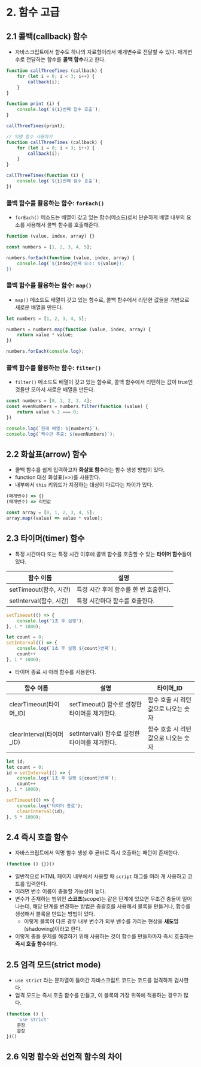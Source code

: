 # 2. 함수 고급
## 2.1 콜백(callback) 함수
- 자바스크립트에서 함수도 하나의 자료형이라서 매개변수로 전달할 수 있다. 매개변수로 전달하는 함수를 **콜백 함수**라고 한다.
```javascript
function callThreeTimes (callback) {
	for (let i = 0; i < 3; i++) {
		callback(i);
	}
}

function print (i) {
	console.log(`${i}번째 함수 호출`);
}

callThreeTimes(print);
```

```javascript
// 익명 함수 사용하기
function callThreeTimes (callback) {
	for (let i = 0; i < 3; i++) {
		callback(i);
	}
}

callThreeTimes(function (i) {
	console.log(`${i}번째 함수 호출`);
})
```

### 콜백 함수를 활용하는 함수: `forEach()`
- `forEach()` 메소드는 배열이 갖고 있는 함수(메소드)로써 단순하게 배열 내부의 요소를 사용해서 콜백 함수를 호출해준다.
```javascript
function (value, index, array) {}

const numbers = [1, 2, 3, 4, 5];

numbers.forEach(function (value, index, array) {
	console.log(`${index}번째 요소: ${value});
})
```

### 콜백 함수를 활용하는 함수: `map()`
- `map()` 메소드도 배열이 갖고 있는 함수로, 콜백 함수에서 리턴한 값들을 기반으로 새로운 배열을 만든다.
```javascript
let numbers = [1, 2, 3, 4, 5];

numbers = numbers.map(function (value, index, array) {
	return value * value;
})

numbers.forEach(console.log);
```

### 콜백 함수를 활용하는 함수: `filter()`
- `filter()` 메소드도 배열이 갖고 있는 함수로, 콜백 함수에서 리턴하는 값이 true인 것들만 모아서 새로운 배열을 만든다.
```javascript
const numbers = [0, 1, 2, 3, 4];
const evenNumbers = numbers.filter(function (value) {
	return value % 2 === 0;
})

console.log(`원래 배열: ${numbers}`);
console.log(`짝수만 추출: ${evenNumbers}`);
```

## 2.2 화살표(arrow) 함수
- 콜백 함수를 쉽게 입력하고자 **화살표 함수**라는 함수 생성 방법이 있다.
- function 대신 화살표(=>)를 사용한다.
- 내부에서 `this` 키워드가 지징하는 대상이 다르다는 차이가 있다.

```javascript
(매개변수) => {}
(매개변수) => 리턴값

const array = [0, 1, 2, 3, 4, 5];
array.map((value) => value * value);
```

## 2.3 타이머(timer) 함수
- 특정 시간마다 또는 특정 시간 이후에 콜백 함수를 호출할 수 있는 **타이머 함수**들이 있다.

| 함수 이름               | 설명                     |
| ------------------- | ---------------------- |
| setTimeout(함수, 시간)  | 특정 시간 후에 함수를 한 번 호출한다. |
| setInterval(함수, 시간) | 특정 시간마다 함수를 호출한다.      |
```javascript
setTimeout(() => {
	console.log('1초 후 실행');
}, 1 * 1000);

let count = 0;
setInterval(() => {
	console.log(`1초 후 실행 ${count}번째`);
	count++
}, 1 * 1000);
```

- 타이머 종료 시 아래 함수를 사용한다.

| 함수 이름                 | 설명                               | 타이머_ID               |
| --------------------- | -------------------------------- | -------------------- |
| clearTimeout(타이머_ID)  | setTimeout() 함수로 설정한 타이머를 제거한다.  | 함수 호출 시 리턴값으로 나오는 숫자 |
| clearInterval(타이머_ID) | setInterval() 함수로 설정한 타이머를 제거한다. | 함수 호출 시 리턴값으로 나오는 숫자 |
```javascript
let id;
let count = 0;
id = setInterval(() => {
	console.log(`1초 후 실행 ${count}번째`);
	count++
}, 1 * 1000);

setTimeout(() => {
	console.log('타이머 종료');
	clearInterval(id);
}, 5 * 1000);
```

## 2.4 즉시 호출 함수
- 자바스크립트에서 익명 함수 생성 후 곧바로 즉시 호출하는 패턴이 존재한다.
```javascript
(function () {})()
```
- 일반적으로 HTML 페이지 내부에서 사용할 때 `script` 태그를 여러 개 사용하고 코드를 입력한다.
- 이러면 변수 이름이 충돌할 가능성이 높다.
- 변수가 존재하는 범위인 **스코프**(scope)는 같은 단계에 있으면 무조건 충돌이 일어나는데, 해당 단계를 변경하는 방법은 중괄호를 사용해서 블록을 만들거나, 함수를 생성해서 블록을 만드는 방법이 있다.
	- 이렇게 블록이 다른 경우 내부 변수가 외부 밴수를 가리는 현상을 **섀도잉**(shadowing)이라고 한다.
- 이렇게 충돌 문제를 해결하기 위해 사용하는 것이 함수를 만들자마자 즉시 호출하는 **즉시 호출 함수**이다.

## 2.5 엄격 모드(strict mode)
- `use strict` 라는 문자열이 들어간 자바스크립트 코드는 코드를 엄격하게 검사한다.
- 엄격 모드는 즉시 호출 함수를 만들고, 이 블록의 가장 위쪽에 적용하는 경우가 많다.
```javascript
(function () {
	'use strict'
	문장
	문장
})()
```

## 2.6 익명 함수와 선언적 함수의 차이
